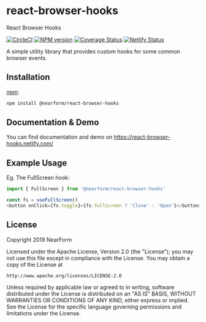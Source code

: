 # react-browser-hooks

React Browser Hooks

[![CircleCI](https://circleci.com/gh/nearform/react-browser-hooks.svg?style=svg&circle-token=6519ab8ff84d4bf291788588738f2b2000c8fc3a)](https://circleci.com/gh/nearform/react-browser-hooks)
[![NPM version](https://img.shields.io/npm/v/@nearform/react-browser-hooks.svg)](https://www.npmjs.com/package/@nearform/react-browser-hooks)
[![Coverage Status](https://coveralls.io/repos/github/nearform/react-browser-hooks/badge.svg?branch=master&t=TXaVqc)](https://coveralls.io/github/nearform/react-browser-hooks?branch=master)
[![Netlify Status](https://api.netlify.com/api/v1/badges/8855d56c-7b73-4070-92e8-e7c1b2e80d7e/deploy-status)](https://app.netlify.com/sites/react-browser-hooks/deploys)

A simple utility library that provides custom hooks for some common browser events.

## Installation

[npm][]:

```bash
npm install @nearform/react-browser-hooks
```

## Documentation & Demo

You can find documentation and demo on https://react-browser-hooks.netlify.com/

## Example Usage

Eg. The FullScreen hook:

```javascript
import { FullScreen } from '@nearform/react-browser-hooks'
```

```javascript
const fs = useFullScreen()
<button onClick={fs.toggle}>{fs.fullScreen ? 'Close' : 'Open'}</button>
```

[build-badge]: https://img.shields.io/travis/user/repo/master.png?style=flat-square
[build]: https://travis-ci.org/user/repo
[npm-badge]: https://img.shields.io/npm/v/npm-package.png?style=flat-square
[npm]: https://www.npmjs.org/package/npm-package
[coveralls-badge]: https://img.shields.io/coveralls/user/repo/master.png?style=flat-square
[coveralls]: https://coveralls.io/github/user/repo

## License

Copyright 2019 NearForm

Licensed under the Apache License, Version 2.0 (the "License");
you may not use this file except in compliance with the License.
You may obtain a copy of the License at

    http://www.apache.org/licenses/LICENSE-2.0

Unless required by applicable law or agreed to in writing, software
distributed under the License is distributed on an "AS IS" BASIS,
WITHOUT WARRANTIES OR CONDITIONS OF ANY KIND, either express or implied.
See the License for the specific language governing permissions and
limitations under the License.
